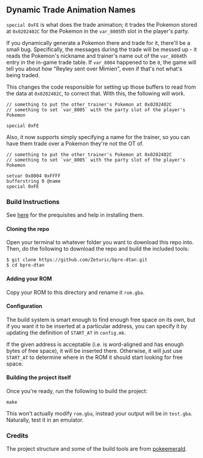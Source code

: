 ## Dynamic Trade Animation Names

`special 0xFE` is what does the trade animation; it trades the Pokemon stored at `0x0202402C` for the Pokemon in the `var_8005`th slot in the player's party.

If you dynamically generate a Pokemon there and trade for it, there'll be a small bug. Specifically, the messages during the trade will be messed up - it reads the Pokemon's nickname and trainer's name out of the `var_8004`th entry in the in-game trade table. If `var_8004` happened to be `0`, the game will tell you about how "Reyley sent over Mimien", even if that's not what's being traded.

This changes the code responsible for setting up those buffers to read from the data at `0x0202402C`, to correct that. With this, the following will work.

```
// something to put the other trainer's Pokemon at 0x0202402C
// something to set `var_8005` with the party slot of the player's Pokemon

special 0xFE
```

Also, it now supports simply specifying a name for the trainer, so you can have them trade over a Pokemon they're not the OT of.

```
// something to put the other trainer's Pokemon at 0x0202402C
// something to set `var_8005` with the party slot of the player's Pokemon

setvar 0x8004 0xFFFF
bufferstring 0 @name
special 0xFE
```

### Build Instructions

See [here](https://gist.github.com/Zeturic/db1611cc7b17c3140f9b9af32e1b596b) for the prequisites and help in installing them.

#### Cloning the repo

Open your terminal to whatever folder you want to download this repo into. Then, do the following to download the repo and build the included tools:

```shell
$ git clone https://github.com/Zeturic/bpre-dtan.git
$ cd bpre-dtan
```

#### Adding your ROM

Copy your ROM to this directory and rename it `rom.gba`.

#### Configuration

The build system is smart enough to find enough free space on its own, but if you want it to be inserted at a particular address, you can specify it by updating the definition of `START_AT` in `config.mk`.

If the given address is acceptable (i.e. is word-aligned and has enough bytes of free space), it will be inserted there. Otherwise, it will just use `START_AT` to determine where in the ROM it should start looking for free space.

#### Building the project itself

Once you're ready, run the following to build the project:

```shell
make
```

This won't actually modify `rom.gba`, instead your output will be in `test.gba`. Naturally, test it in an emulator.

### Credits

The project structure and some of the build tools are from [pokeemerald](https://github.com/pret/pokeemerald).

